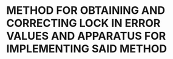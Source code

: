 # METHOD FOR OBTAINING AND CORRECTING LOCK IN ERROR VALUES AND APPARATUS FOR IMPLEMENTING SAID METHOD